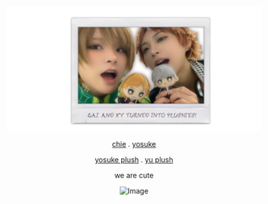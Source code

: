 <div align="center">

<img src="sublungs.png">

[chie](https://github.com/yurivampire) . [yosuke](https://github.com/ChromaDrift) 

[yosuke plush](https://github.com/VERIFIEDreality) . [yu plush](https://github.com/steIIarism)

we are cute 

![Image](https://github.com/user-attachments/assets/241ba618-1330-4549-8bce-5a0ed01e102c)

 

<!---
yurivampire/yurivampire is a ✨ special ✨ repository because its `README.md` (this file) appears on your GitHub profile.
You can click the Preview link to take a look at your changes.
--->
